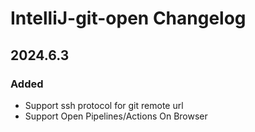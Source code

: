 <!-- Keep a Changelog guide -> https://keepachangelog.com -->

# IntelliJ-git-open Changelog

## 2024.6.3
### Added
- Support ssh protocol for git remote url
- Support Open Pipelines/Actions On Browser
